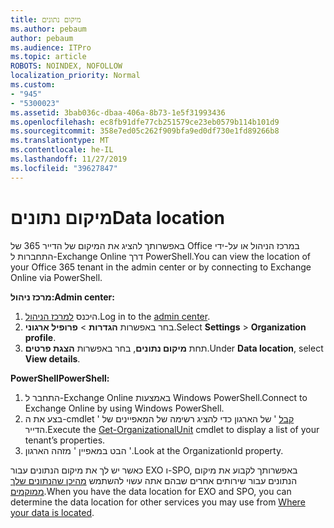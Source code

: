 ```yaml
---
title: מיקום נתונים
ms.author: pebaum
author: pebaum
ms.audience: ITPro
ms.topic: article
ROBOTS: NOINDEX, NOFOLLOW
localization_priority: Normal
ms.custom:
- "945"
- "5300023"
ms.assetid: 3bab036c-dbaa-406a-8b73-1e5f31993436
ms.openlocfilehash: ec8fb91dfe77cb251579ce23eb0579b114b101d9
ms.sourcegitcommit: 358e7ed05c262f909bfa9ed0df730e1fd89266b8
ms.translationtype: MT
ms.contentlocale: he-IL
ms.lasthandoff: 11/27/2019
ms.locfileid: "39627847"
---
```

# <a name="data-location"></a><span data-ttu-id="e92e8-102">מיקום נתונים</span><span class="sxs-lookup"><span data-stu-id="e92e8-102">Data location</span></span>

<span data-ttu-id="e92e8-103">באפשרותך להציג את המיקום של הדייר 365 של Office במרכז הניהול או על-ידי התחברות ל-Exchange Online דרך PowerShell.</span><span class="sxs-lookup"><span data-stu-id="e92e8-103">You can view the location of your Office 365 tenant in the admin center or by connecting to Exchange Online via PowerShell.</span></span>


<span data-ttu-id="e92e8-104">**מרכז ניהול:**</span><span class="sxs-lookup"><span data-stu-id="e92e8-104">**Admin center:**</span></span>
1. <span data-ttu-id="e92e8-105">היכנס [למרכז הניהול](https://admin.microsoft.com/Adminportal/Home).</span><span class="sxs-lookup"><span data-stu-id="e92e8-105">Log in to the [admin center](https://admin.microsoft.com/Adminportal/Home).</span></span>
2. <span data-ttu-id="e92e8-106">בחר באפשרות **הגדרות** > **פרופיל ארגוני**.</span><span class="sxs-lookup"><span data-stu-id="e92e8-106">Select **Settings** > **Organization profile**.</span></span>
3. <span data-ttu-id="e92e8-107">תחת **מיקום נתונים**, בחר באפשרות **הצגת פרטים**.</span><span class="sxs-lookup"><span data-stu-id="e92e8-107">Under **Data location**, select **View details**.</span></span>


<span data-ttu-id="e92e8-108">**PowerShell**</span><span class="sxs-lookup"><span data-stu-id="e92e8-108">**PowerShell:**</span></span>
1. <span data-ttu-id="e92e8-109">התחבר ל-Exchange Online באמצעות Windows PowerShell.</span><span class="sxs-lookup"><span data-stu-id="e92e8-109">Connect to Exchange Online by using Windows PowerShell.</span></span>
2. <span data-ttu-id="e92e8-110">בצע את ה-cmdlet ' [קבל](https://docs.microsoft.com/powershell/module/exchange/active-directory/get-organizationalunit) ' של הארגון כדי להציג רשימה של המאפיינים של הדייר.</span><span class="sxs-lookup"><span data-stu-id="e92e8-110">Execute the [Get-OrganizationalUnit](https://docs.microsoft.com/powershell/module/exchange/active-directory/get-organizationalunit) cmdlet to display a list of your tenant’s properties.</span></span> 
3. <span data-ttu-id="e92e8-111">הבט במאפיין ' מזהה הארגון '.</span><span class="sxs-lookup"><span data-stu-id="e92e8-111">Look at the OrganizationId property.</span></span>

<span data-ttu-id="e92e8-112">כאשר יש לך את מיקום הנתונים עבור EXO ו-SPO, באפשרותך לקבוע את מיקום הנתונים עבור שירותים אחרים שבהם אתה עשוי להשתמש [מהיכן שהנתונים שלך ממוקמים](https://products.office.com/where-is-your-data-located).</span><span class="sxs-lookup"><span data-stu-id="e92e8-112">When you have the data location for EXO and SPO, you can determine the data location for other services you may use from [Where your data is located](https://products.office.com/where-is-your-data-located).</span></span>